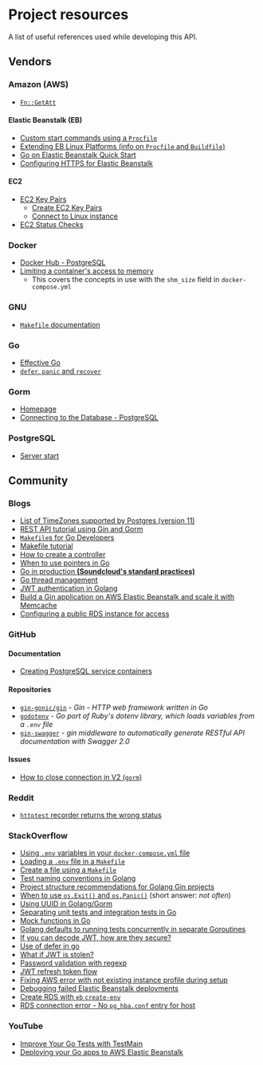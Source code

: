 # Project resources

A list of useful references used while developing this API.

## Vendors

### Amazon (AWS)

* [`Fn::GetAtt`](https://docs.aws.amazon.com/AWSCloudFormation/latest/UserGuide/intrinsic-function-reference-getatt.html)

#### Elastic Beanstalk (EB)

* [Custom start commands using a `Procfile`](https://docs.aws.amazon.com/elasticbeanstalk/latest/dg/nodejs-configuration-procfile.html)
* [Extending EB Linux Platforms (info on `Procfile` and `Buildfile`)](https://docs.aws.amazon.com/elasticbeanstalk/latest/dg/platforms-linux-extend.html)
* [Go on Elastic Beanstalk Quick Start](https://docs.aws.amazon.com/elasticbeanstalk/latest/dg/go-quickstart.html)
* [Configuring HTTPS for Elastic Beanstalk](https://docs.aws.amazon.com/elasticbeanstalk/latest/dg/configuring-https.html)

#### EC2

* [EC2 Key Pairs](https://docs.aws.amazon.com/AWSEC2/latest/UserGuide/ec2-key-pairs.html)
    * [Create EC2 Key Pairs](https://docs.aws.amazon.com/AWSEC2/latest/UserGuide/create-key-pairs.html)
    * [Connect to Linux instance](https://docs.aws.amazon.com/AWSEC2/latest/UserGuide/connect-to-linux-instance.html)
* [EC2 Status Checks](https://docs.aws.amazon.com/AWSEC2/latest/UserGuide/viewing_status.html)

### Docker

* [Docker Hub - PostgreSQL](https://hub.docker.com/_/postgres)
* [Limiting a container's access to memory](https://docs.docker.com/config/containers/resource_constraints/#limit-a-containers-access-to-memory)
    * This covers the concepts in use with the `shm_size` field in `docker-compose.yml`

### GNU

* [`Makefile` documentation](https://www.gnu.org/software/make/manual/make.html)

### Go

* [Effective Go](https://go.dev/doc/effective_go)
* [`defer`, `panic` and `recover`](https://go.dev/blog/defer-panic-and-recover)

### Gorm

* [Homepage](https://gorm.io/index.html)
* [Connecting to the Database - PostgreSQL](https://gorm.io/docs/connecting_to_the_database.html#PostgreSQL)

### PostgreSQL

* [Server start](https://www.postgresql.org/docs/current/server-start.html)

## Community

### Blogs

* [List of TimeZones supported by Postgres (version 11)](https://bill.harding.blog/2020/03/21/list-of-postgres-11-time-zones/)
* [REST API tutorial using Gin and Gorm](https://blog.logrocket.com/rest-api-golang-gin-gorm/)
* [`Makefile`s for Go Developers](https://tutorialedge.net/golang/makefiles-for-go-developers/)
* [Makefile tutorial](https://makefiletutorial.com/)
* [How to create a controller](https://letsgo-framework.github.io/guides/controllers.html#how-to-create-a-controller)
* [When to use pointers in Go](https://medium.com/@meeusdylan/when-to-use-pointers-in-go-44c15fe04eac)
* [Go in production **(Soundcloud's standard practices)**](http://peter.bourgon.org/go-in-production)
* [Go thread management](https://blog.stackademic.com/deep-dive-into-go-runtime-advanced-thread-management-explained-fd5c97b4daa4)
* [JWT authentication in Golang](https://www.golang.company/blog/jwt-authentication-in-golang-using-gin-web-framework)
* [Build a Gin application on AWS Elastic Beanstalk and scale it with Memcache](https://blog.memcachier.com/2018/07/30/gin-elastic-beanstalk-and-memcache/)
* [Configuring a public RDS instance for access](https://stackoverflow.com/questions/31867896/aws-rds-public-access)

### GitHub

#### Documentation

* [Creating PostgreSQL service containers](https://docs.github.com/en/actions/using-containerized-services/creating-postgresql-service-containers)

#### Repositories
* [`gin-gonic/gin`](https://github.com/gin-gonic/gin) - _Gin - HTTP web framework written in Go_
* [`godotenv`](https://github.com/joho/godotenv) - _Go port of Ruby's dotenv library, which loads variables from a `.env` file_
* [`gin-swagger`](https://github.com/swaggo/gin-swagger) - _gin middleware to automatically generate RESTful API documentation with Swagger 2.0_

#### Issues
* [How to close connection in V2 (`gorm`)](https://github.com/go-gorm/gorm/issues/3145)

### Reddit

* [`httptest` recorder returns the wrong status](https://www.reddit.com/r/golang/comments/10o654j/httptest_response_recorder_returns_the_wrong/)

### StackOverflow

* [Using `.env` variables in your `docker-compose.yml` file](https://stackoverflow.com/questions/29377853/how-can-i-use-environment-variables-in-docker-compose)
* [Loading a `.env` file in a `Makefile`](https://stackoverflow.com/questions/44628206/how-to-load-and-export-variables-from-an-env-file-in-makefile)
* [Create a file using a `Makefile`](https://stackoverflow.com/questions/2667789/how-to-create-a-file-using-makefile)
* [Test naming conventions in Golang](https://stackoverflow.com/questions/15148331/test-naming-conventions-in-golang)
* [Project structure recommendations for Golang Gin projects](https://stackoverflow.com/questions/57024470/folder-structure-and-package-naming-convention-for-a-rest-api-develop-in-gin-fra)
* [When to use `os.Exit()` and `os.Panic()`](https://stackoverflow.com/questions/28472922/when-to-use-os-exit-and-panic) (short answer: _not often_)
* [Using UUID in Golang/Gorm](https://stackoverflow.com/questions/36486511/how-do-you-do-uuid-in-golangs-gorm)
* [Separating unit tests and integration tests in Go](https://stackoverflow.com/questions/25965584/separating-unit-tests-and-integration-tests-in-go)
* [Mock functions in Go](https://stackoverflow.com/questions/19167970/mock-functions-in-go)
* [Golang defaults to running tests concurrently in separate Goroutines](https://stackoverflow.com/questions/24375966/does-go-test-run-unit-tests-concurrently)
* [If you can decode JWT, how are they secure?](https://stackoverflow.com/questions/27301557/if-you-can-decode-jwt-how-are-they-secure)
* [Use of defer in go](https://stackoverflow.com/questions/47607955/use-of-defer-in-go)
* [What if JWT is stolen?](https://stackoverflow.com/questions/34259248/what-if-jwt-is-stolen)
* [Password validation with regexp](https://stackoverflow.com/questions/25837241/password-validation-with-regexp)
* [JWT refresh token flow](https://stackoverflow.com/questions/27726066/jwt-refresh-token-flow)
* [Fixing AWS error with not existing instance profile during setup](https://stackoverflow.com/questions/30790666/error-with-not-existing-instance-profile-while-trying-to-get-a-django-project-ru/76620598#76620598)
* [Debugging failed Elastic Beanstalk deployments](https://stackoverflow.com/questions/75539692/how-do-i-debug-instances-that-fail-to-deploy-with-elastic-beanstalk)
* [Create RDS with `eb` `create-env`](https://stackoverflow.com/questions/25946723/aws-cli-create-rds-with-elasticbeanstalk-create-environment)
* [RDS connection error - No `pg_hba.conf` entry for host](https://stackoverflow.com/questions/76899023/rds-while-connection-error-no-pg-hba-conf-entry-for-host)

### YouTube

* [Improve Your Go Tests with TestMain](https://www.youtube.com/watch?v=MAdwtwHzGP4)
* [Deploying your Go apps to AWS Elastic Beanstalk](https://www.youtube.com/watch?v=1WXJTlkf0S4)
